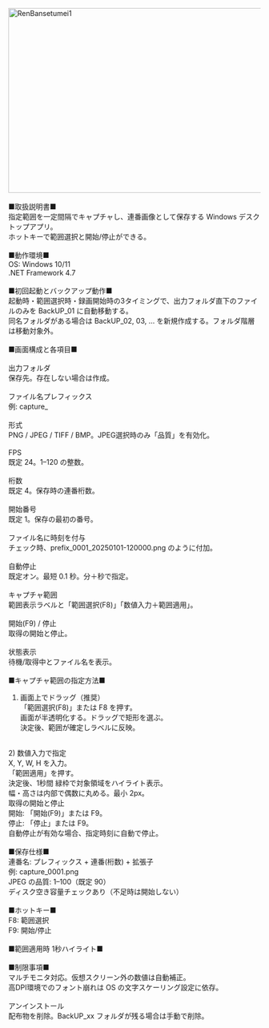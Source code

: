 <img width="978" height="369" alt="RenBansetumei1" src="https://github.com/user-attachments/assets/7524759c-22de-44dd-9a8d-ec55b8acd4c5" /></br>
</br>
■取扱説明書■</br>
指定範囲を一定間隔でキャプチャし、連番画像として保存する Windows デスクトップアプリ。</br>
ホットキーで範囲選択と開始/停止ができる。</br>
</br>
■動作環境■</br>
OS: Windows 10/11</br>
.NET Framework 4.7</br>
</br>
■初回起動とバックアップ動作■</br>
起動時・範囲選択時・録画開始時の3タイミングで、出力フォルダ直下のファイルのみを BackUP_01 に自動移動する。</br>
同名フォルダがある場合は BackUP_02, 03, … を新規作成する。フォルダ階層は移動対象外。</br>
</br>
■画面構成と各項目■</br>
</br>
出力フォルダ</br>
保存先。存在しない場合は作成。</br>
</br>
ファイル名プレフィックス</br>
例: capture_</br>
</br>
形式</br>
PNG / JPEG / TIFF / BMP。JPEG選択時のみ「品質」を有効化。</br>
</br>
FPS</br>
既定 24。1–120 の整数。</br>
</br>
桁数</br>
既定 4。保存時の連番桁数。</br>
</br>
開始番号</br>
既定 1。保存の最初の番号。</br>
</br>
ファイル名に時刻を付与</br>
チェック時、prefix_0001_20250101-120000.png のように付加。</br>
</br>
自動停止</br>
既定オン。最短 0.1 秒。分＋秒で指定。</br>
</br>
キャプチャ範囲</br>
範囲表示ラベルと「範囲選択(F8)」「数値入力＋範囲適用」。</br>
</br>
開始(F9) / 停止</br>
取得の開始と停止。</br>
</br>
状態表示</br>
待機/取得中とファイル名を表示。</br>
</br>
■キャプチャ範囲の指定方法■</br>
1) 画面上でドラッグ（推奨）</br>
「範囲選択(F8)」または F8 を押す。</br>
画面が半透明化する。ドラッグで矩形を選ぶ。</br>
決定後、範囲が確定しラベルに反映。</br>
</br>
2) 数値入力で指定</br>
X, Y, W, H を入力。</br>
「範囲適用」を押す。</br>
決定後、1秒間 緑枠で対象領域をハイライト表示。</br>
幅・高さは内部で偶数に丸める。最小 2px。</br>
取得の開始と停止</br>
開始: 「開始(F9)」または F9。</br>
停止: 「停止」または F9。</br>
自動停止が有効な場合、指定時刻に自動で停止。</br>
</br>
■保存仕様■</br>
連番名: プレフィックス + 連番(桁数) + 拡張子</br>
例: capture_0001.png</br>
JPEG の品質: 1–100（既定 90）</br>
ディスク空き容量チェックあり（不足時は開始しない）</br>
</br>
■ホットキー■</br>
F8: 範囲選択</br>
F9: 開始/停止</br>
</br>
■範囲適用時 1秒ハイライト■</br>
</br>
■制限事項■</br>
マルチモニタ対応。仮想スクリーン外の数値は自動補正。</br>
高DPI環境でのフォント崩れは OS の文字スケーリング設定に依存。</br>
</br>
アンインストール</br>
配布物を削除。BackUP_xx フォルダが残る場合は手動で削除。</br>

